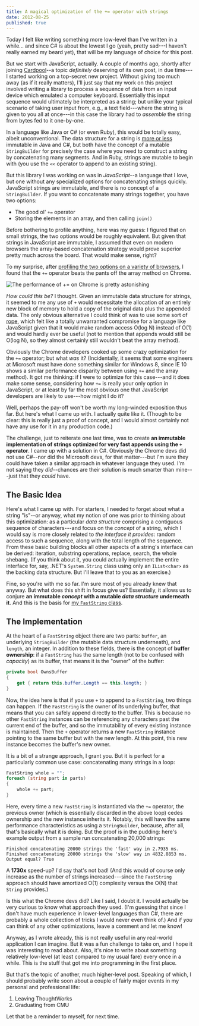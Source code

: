 ```yaml
---
title: A magical optimization of the += operator with strings
date: 2012-08-25
published: true
---
```


Today I felt like writing something more low-level than I've written in a while... and since C# is about the lowest I go (yeah, pretty sad---I haven't really earned my beard yet), that will be my language of choice for this post.

But we start with JavaScript, actually. A couple of months ago, shortly after joining [Cardpool](http://www.cardpool.com/)--a topic *definitely* deserving of its own post, in due time---I started working on a top-secret new project. Without giving too much away (as if it really matters), I'll just say that my work on this project involved writing a library to process a sequence of data from an input device which emulated a computer keyboard. Essentially this input sequence would ultimately be interpreted as a string; but unlike your typical scenario of taking user input from, e.g., a text field---where the string is given to you all at once---in this case the library had to *assemble* the string from bytes fed to it one-by-one.

In a language like Java or C# (or even Ruby), this would be totally easy, albeit unconventional. The data structure for a string is [more or less](/posts/are-strings-really-immutable-in-net.html) immutable in Java and C#, but both have the concept of a mutable `StringBuilder` for precisely the case where you need to construct a string by concatenating many segments. And in Ruby, strings are mutable to begin with (you use the `<<` operator to append to an existing string).

But this library I was working on was in *JavaScript*--a language that I love, but one without any specialized options for concatenating strings quickly. JavaScript strings are immutable, and there is no concept of a `StringBuilder`. If you want to concatenate many strings together, you have two options:

- The good ol' `+=` operator
- Storing the elements in an array, and then calling `join()`

Before bothering to profile anything, here was my guess: I figured that on small strings, the two options would be roughly equivalent. But given that strings in JavaScript are immutable, I assumed that even on modern browsers the array-based concatenation strategy would prove superior pretty much across the board. That would make sense, right?

To my surprise, after [profiling the two options on a variety of browsers](http://jsperf.com/concatenating-lots-of-little-strings/2), I found that the `+=` operator beats the pants off the array method on Chrome.

![The performance of += on Chrome is pretty astonishing](https://i.imgur.com/wIYN7.png)

*How could this be?* I thought. Given an immutable data structure for strings, it seemed to me any use of `+` would necessitate the allocation of an entirely new block of memory to hold a copy of the original data plus the appended data. The only obvious alternative I could think of was to use some sort of [rope](http://en.wikipedia.org/wiki/Rope_\(computer_science\)), which felt like a totally unwarranted compromise for a language like JavaScript given that it would make random access O(log N) instead of O(1) and would hardly ever be useful (not to mention that appends would still be O(log N), so they almost certainly still wouldn't beat the array method).

Obviously the Chrome developers cooked up some crazy optimization for the `+=` operator; but what *was* it? (Incidentally, it seems that some engineers at Microsoft must have done something similar for Windows 8, since IE 10 shows a similar performance disparity between using `+=` and the array method). It got me thinking: if I were to optimize for this case---and it does make some sense, considering how `+=` is really your only option in JavaScript, or at least by far the most obvious one that JavaScript developers are likely to use---how might I do it?

Well, perhaps the pay-off won't be worth my long-winded exposition thus far. But here's what I came up with. I actually quite like it. (Though to be clear: this is really just a proof of concept, and I would almost certainly not have any use for it in any production code.)

The challenge, just to reiterate one last time, was to create **an immutable implementation of strings optimized for very fast appends using the `+` operator**. I came up with a solution in C#. Obviously the Chrome devs did not use C#--nor did the Microsoft devs, for that matter---but I'm sure they could have taken a similar approach in whatever language they used. I'm not saying they *did*--chances are their solution is much smarter than mine---just that they *could* have.

The Basic Idea
--------------

Here's what I came up with. For starters, I needed to forget about what a string "is"--or anyway, what my notion of one was prior to thinking about this optimization: as a particular *data structure* comprising a contiguous sequence of characters---and focus on the *concept* of a string, which I would say is more closely related to *the interface it provides*: random access to such a sequence, along with the total length of the sequence. From these basic building blocks all other aspects of a string's interface can be derived: iteration, substring operations, replace, search, the whole shebang. (If you think about it, you could actually implement the entire interface for, say, .NET's `System.String` class using only an `IList<char>` as the backing data structure. But I'll leave that to you as an exercise.)

Fine, so you're with me so far. I'm sure most of you already knew that anyway. But what does this shift in focus give us? Essentially, it allows us to conjure **an immutable *concept* with a mutable *data structure* underneath it**. And this is the basis for [my `FastString` class](https://gist.github.com/3471636).

The Implementation
------------------

At the heart of a `FastString` object there are two parts: `buffer`, an underlying `StringBuilder` (the mutable data structure underneath), and `length`, an integer. In addition to these fields, there is the concept of **buffer ownership**: if a `FastString` has the same length (not to be confused with *capacity*) as its buffer, that means it is the "owner" of the buffer:

```csharp
private bool OwnsBuffer
{
    get { return this.buffer.Length == this.length; }
}
```

Now, the idea here is that if you use `+` to append to a `FastString`, two things can happen. If the `FastString` is the owner of its underlying buffer, that means that you can safely append directly to the buffer. This is because no other `FastString` instances can be referencing any characters past the current end of the buffer, and so the immutability of every existing instance is maintained. Then the `+` operator returns a new `FastString` instance pointing to the same buffer but with the new length. At this point, this new instance becomes the buffer's new owner.

It is a bit of a strange approach, I grant you. But it is perfect for a particularly common use case: concatenating many strings in a loop:

```csharp
FastString whole = "";
foreach (string part in parts)
{
    whole += part;
}
```

Here, every time a new `FastString` is instantiated via the `+=` operator, the previous owner (which is essentially discarded in the above loop) cedes ownership and the new instance inherits it. Notably, this will have the same performance characteristics as using a `StringBuilder`, because, after all, that's basically what it is doing. But the proof is in the pudding: here's example output from a sample run concatenating 20,000 strings:

    Finished concatenating 20000 strings the 'fast' way in 2.7935 ms.
    Finished concatenating 20000 strings the 'slow' way in 4832.8853 ms.
    Output equal? True

A **1730x** speed-up? I'd say that's not bad! (And this would of course only increase as the number of strings increased---since the `FastString` approach should have amortized O(1) complexity versus the O(N) that `String` provides.)

Is this what the Chrome devs did? Like I said, I doubt it. I would actually be very curious to know what approach they used. (I'm guessing that since I don't have much experience in lower-level languages than C#, there are probably a whole collection of tricks I would never even think of.) And if *you* can think of any other optimizations, leave a comment and let me know!

Anyway, as I wrote already, this is not really useful in any real-world application I can imagine. But it was a fun challenge to take on, and I hope it was interesting to read about. Also, it's nice to write about something relatively low-level (at least compared to my usual fare) every once in a while. This is the stuff that got me into programming in the first place.

But that's the topic of another, much higher-level post. Speaking of which, I should probably write soon about a couple of fairly major events in my personal and professional life:

1. Leaving ThoughtWorks
2. Graduating from CMU

Let that be a reminder to myself, for next time.
